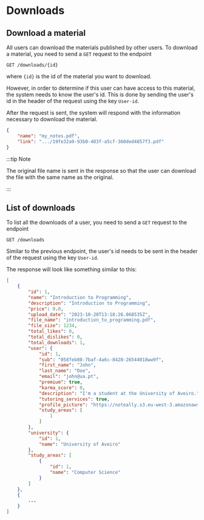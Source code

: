 # Downloads

## Download a material

All users can download the materials published by other users. To download a material, you need to send a `GET` request to the endpoint

```http
GET /downloads/{id}
```

where `{id}` is the id of the material you want to download.

However, in order to determine if this user can have access to this material, the system needs to know the user's id. This is done by sending the user's id in the header of the request using the key `User-id`.

After the request is sent, the system will respond with the information necessary to download the material.

```json
{
    "name": "my_notes.pdf",
    "link": ".../19fe32a9-93b0-403f-a5cf-360ded4857f3.pdf"
}
```


:::tip Note

The original file name is sent in the response so that the user can download the file with the same name as the original.

:::


## List of downloads

To list all the downloads of a user, you need to send a `GET` request to the endpoint

```http
GET /downloads
```

Similar to the previous endpoint, the user's id needs to be sent in the header of the request using the key `User-id`.

The response will look like something similar to this:

```json
[
    {
        "id": 1,
        "name": "Introduction to Programming",
        "description": "Introduction to Programming",
        "price": 0.0,
        "upload_date": "2023-10-20T13:18:26.068535Z",
        "file_name": "introduction_to_programming.pdf",
        "file_size": 1234,
        "total_likes": 0,
        "total_dislikes": 0,
        "total_downloads": 1,
        "user": {
            "id": 1,
            "sub": "058feb08-7baf-4a6c-8428-26544018ww9f",
            "first_name": "John",
            "last_name": "Doe",
            "email": "john@ua.pt",
            "premium": true,
            "karma_score": 0,
            "description": "I'm a student at the University of Aveiro.",
            "tutoring_services": true,
            "profile_picture": "https://noteally.s3.eu-west-3.amazonaws.com/john.jpg",
            "study_areas": [
                1
            ]
        },
        "university": {
            "id": 1,
            "name": "University of Aveiro"
        },
        "study_areas": [
            {
                "id": 1,
                "name": "Computer Science"
            }
        ]
    },
    {
        ...
    }
]
```